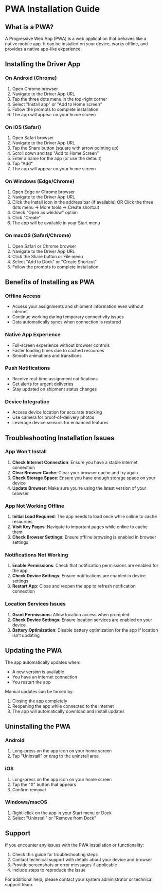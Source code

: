 # PWA Installation Guide

## What is a PWA?

A Progressive Web App (PWA) is a web application that behaves like a native mobile app. It can be installed on your device, works offline, and provides a native app-like experience.

## Installing the Driver App

### On Android (Chrome)

1. Open Chrome browser
2. Navigate to the Driver App URL
3. Tap the three dots menu in the top-right corner
4. Select "Install app" or "Add to Home screen"
5. Follow the prompts to complete installation
6. The app will appear on your home screen

### On iOS (Safari)

1. Open Safari browser
2. Navigate to the Driver App URL
3. Tap the Share button (square with arrow pointing up)
4. Scroll down and tap "Add to Home Screen"
5. Enter a name for the app (or use the default)
6. Tap "Add"
7. The app will appear on your home screen

### On Windows (Edge/Chrome)

1. Open Edge or Chrome browser
2. Navigate to the Driver App URL
3. Click the Install icon in the address bar (if available)
   OR
   Click the three dots menu → More tools → Create shortcut
4. Check "Open as window" option
5. Click "Create"
6. The app will be available in your Start menu

### On macOS (Safari/Chrome)

1. Open Safari or Chrome browser
2. Navigate to the Driver App URL
3. Click the Share button or File menu
4. Select "Add to Dock" or "Create Shortcut"
5. Follow the prompts to complete installation

## Benefits of Installing as PWA

### Offline Access
- Access your assignments and shipment information even without internet
- Continue working during temporary connectivity issues
- Data automatically syncs when connection is restored

### Native App Experience
- Full-screen experience without browser controls
- Faster loading times due to cached resources
- Smooth animations and transitions

### Push Notifications
- Receive real-time assignment notifications
- Get alerts for urgent deliveries
- Stay updated on shipment status changes

### Device Integration
- Access device location for accurate tracking
- Use camera for proof-of-delivery photos
- Leverage device sensors for enhanced features

## Troubleshooting Installation Issues

### App Won't Install

1. **Check Internet Connection**: Ensure you have a stable internet connection
2. **Clear Browser Cache**: Clear your browser cache and try again
3. **Check Storage Space**: Ensure you have enough storage space on your device
4. **Update Browser**: Make sure you're using the latest version of your browser

### App Not Working Offline

1. **Initial Load Required**: The app needs to load once while online to cache resources
2. **Visit Key Pages**: Navigate to important pages while online to cache them
3. **Check Browser Settings**: Ensure offline browsing is enabled in browser settings

### Notifications Not Working

1. **Enable Permissions**: Check that notification permissions are enabled for the app
2. **Check Device Settings**: Ensure notifications are enabled in device settings
3. **Restart App**: Close and reopen the app to refresh notification connection

### Location Services Issues

1. **Grant Permissions**: Allow location access when prompted
2. **Check Device Settings**: Ensure location services are enabled on your device
3. **Battery Optimization**: Disable battery optimization for the app if location isn't updating

## Updating the PWA

The app automatically updates when:
- A new version is available
- You have an internet connection
- You restart the app

Manual updates can be forced by:
1. Closing the app completely
2. Reopening the app while connected to the internet
3. The app will automatically download and install updates

## Uninstalling the PWA

### Android
1. Long-press on the app icon on your home screen
2. Tap "Uninstall" or drag to the uninstall area

### iOS
1. Long-press on the app icon on your home screen
2. Tap the "X" button that appears
3. Confirm removal

### Windows/macOS
1. Right-click on the app in your Start menu or Dock
2. Select "Uninstall" or "Remove from Dock"

## Support

If you encounter any issues with the PWA installation or functionality:

1. Check this guide for troubleshooting steps
2. Contact technical support with details about your device and browser
3. Provide screenshots or error messages if applicable
4. Include steps to reproduce the issue

For additional help, please contact your system administrator or technical support team.